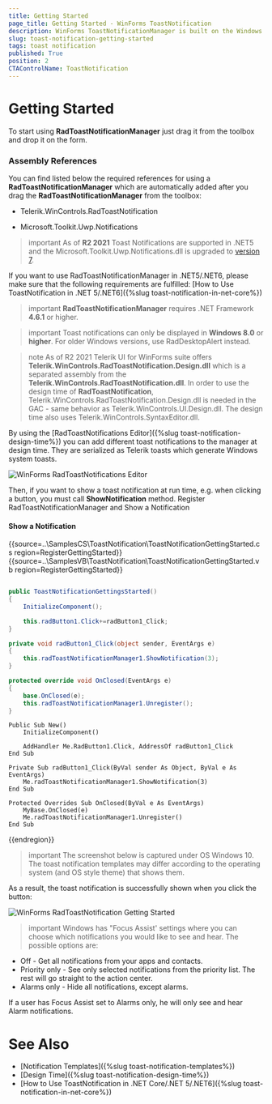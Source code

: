 ```yaml
---
title: Getting Started
page_title: Getting Started - WinForms ToastNotification
description: WinForms ToastNotificationManager is built on the Windows' notification system, making it easier for our customers to create and manage notifications.  
slug: toast-notification-getting-started
tags: toast notification
published: True
position: 2 
CTAControlName: ToastNotification
---
```


# Getting Started

To start using **RadToastNotificationManager** just drag it from the toolbox and drop it on the form.

### Assembly References

You can find listed below the required references for using a **RadToastNotificationManager** which are automatically added after you drag the **RadToastNotificationManager** from the toolbox:

* Telerik.WinControls.RadToastNotification

* Microsoft.Toolkit.Uwp.Notifications

>important As of **R2 2021** Toast Notifications are supported in .NET5 and the Microsoft.Toolkit.Uwp.Notifications.dll is upgraded to [version 7](https://github.com/CommunityToolkit/WindowsCommunityToolkit/releases/tag/v7.0.0).

If you want to use RadToastNotificationManager in .NET5/.NET6, please make sure that the following requirements are fulfilled: [How to Use ToastNotification in .NET 5/.NET6]({%slug toast-notification-in-net-core%}) 

>important **RadToastNotificationManager** requires .NET Framework **4.6.1** or higher.

>important Toast notifications can only be displayed in **Windows 8.0** or **higher**. For older Windows versions, use RadDesktopAlert instead.

>note As of R2 2021 Telerik UI for WinForms suite offers **Telerik.WinControls.RadToastNotification.Design.dll** which is a separated assembly from the **Telerik.WinControls.RadToastNotification.dll**. In order to use the design time of **RadToastNotification**, Telerik.WinControls.RadToastNotification.Design.dll is needed in the GAC - same behavior as Telerik.WinControls.UI.Design.dll. The design time also uses Telerik.WinControls.SyntaxEditor.dll.

By using the [RadToastNotifications Editor]({%slug toast-notification-design-time%}) you can add different toast notifications to the manager at design time. They are serialized as Telerik toasts which generate Windows system toasts. 

![WinForms RadToastNotifications Editor](images/toast-notification-design-time003.png) 

Then, if you want to show a toast notification at run time, e.g. when clicking a button, you must call **ShowNotification** method.
Register RadToastNotificationManager and Show a Notification


#### Show a Notification

{{source=..\SamplesCS\ToastNotification\ToastNotificationGettingStarted.cs region=RegisterGettingStarted}} 
{{source=..\SamplesVB\ToastNotification\ToastNotificationGettingStarted.vb region=RegisterGettingStarted}}

````C#

public ToastNotificationGettingsStarted()
{
    InitializeComponent();

    this.radButton1.Click+=radButton1_Click;
}

private void radButton1_Click(object sender, EventArgs e)
{
    this.radToastNotificationManager1.ShowNotification(3);
}

protected override void OnClosed(EventArgs e)
{
    base.OnClosed(e);
    this.radToastNotificationManager1.Unregister();
}


````
````VB.NET
Public Sub New()
    InitializeComponent()

    AddHandler Me.RadButton1.Click, AddressOf radButton1_Click
End Sub

Private Sub radButton1_Click(ByVal sender As Object, ByVal e As EventArgs)
    Me.radToastNotificationManager1.ShowNotification(3)
End Sub

Protected Overrides Sub OnClosed(ByVal e As EventArgs)
    MyBase.OnClosed(e)
    Me.radToastNotificationManager1.Unregister()
End Sub

````

{{endregion}}

>important The screenshot below is captured under OS Windows 10. The toast notification templates may differ according to the operating system (and OS style theme) that shows them.
  
As a result, the toast notification is successfully shown when you click the button:

![WinForms RadToastNotification Getting Started](images/toast-notification-getting-started001.png) 

>important Windows has "Focus Assist' settings where you can choose which notifications you would like to see and hear. The possible options are:
>
* Off - Get all notifications from your apps and contacts.
* Priority only - See only selected notifications from the priority list. The rest will go straight to the action center.
* Alarms only - Hide all notifications, except alarms.
>
If a user has Focus Assist set to Alarms only, he will only see and hear Alarm notifications.


# See Also

* [Notification Templates]({%slug toast-notification-templates%})
* [Design Time]({%slug toast-notification-design-time%})
* [How to Use ToastNotification in .NET Core/.NET 5/.NET6]({%slug toast-notification-in-net-core%})
 
        
